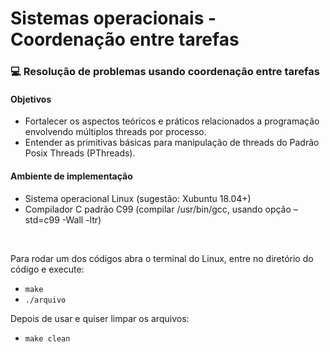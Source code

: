 # Sistemas operacionais - Coordenação entre tarefas 
### 💻 Resolução de problemas usando coordenação entre tarefas
#### Objetivos
* Fortalecer os aspectos teóricos e práticos relacionados a programação envolvendo múltiplos threads por processo.
* Entender as primitivas básicas para manipulação de threads do Padrão Posix Threads (PThreads).

#### Ambiente de implementação
* Sistema operacional Linux (sugestão: Xubuntu 18.04+)
* Compilador C padrão C99 (compilar /usr/bin/gcc, usando opção –std=c99 -Wall -ltr)

 &nbsp;

Para rodar um dos códigos abra o terminal do Linux, entre no diretório do código e execute:
* `make`
* `./arquivo`

Depois de usar e quiser limpar os arquivos:

* `make clean`


